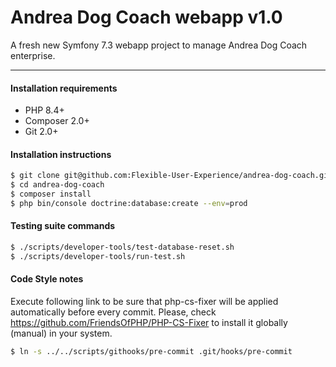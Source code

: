 Andrea Dog Coach webapp v1.0
============================

A fresh new Symfony 7.3 webapp project to manage Andrea Dog Coach enterprise.

---

#### Installation requirements

 * PHP 8.4+
 * Composer 2.0+
 * Git 2.0+

#### Installation instructions

```bash
$ git clone git@github.com:Flexible-User-Experience/andrea-dog-coach.git
$ cd andrea-dog-coach
$ composer install
$ php bin/console doctrine:database:create --env=prod
```

#### Testing suite commands

```bash
$ ./scripts/developer-tools/test-database-reset.sh
$ ./scripts/developer-tools/run-test.sh
```

#### Code Style notes

Execute following link to be sure that php-cs-fixer will be applied automatically before every commit. Please, check https://github.com/FriendsOfPHP/PHP-CS-Fixer to install it globally (manual) in your system.

```bash
$ ln -s ../../scripts/githooks/pre-commit .git/hooks/pre-commit
```
